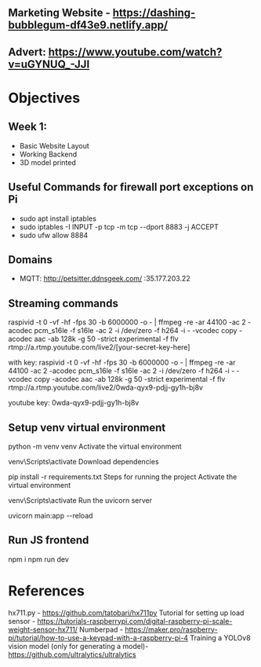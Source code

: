 
## Marketing Website - https://dashing-bubblegum-df43e9.netlify.app/
## Advert: https://www.youtube.com/watch?v=uGYNUQ_-JJI


# Objectives

## Week 1:
- Basic Website Layout
- Working Backend
- 3D model printed 

## Useful Commands for firewall port exceptions on Pi
- sudo apt install iptables
- sudo iptables -I INPUT -p tcp -m tcp --dport 8883 -j ACCEPT
- sudo ufw allow 8884

## Domains
- MQTT: http://petsitter.ddnsgeek.com/ :35.177.203.22

## Streaming commands

raspivid -t 0 -vf -hf -fps 30 -b 6000000 -o - | ffmpeg -re -ar 44100 -ac 2 -acodec pcm_s16le -f s16le -ac 2 -i /dev/zero -f h264 -i - -vcodec copy -acodec aac -ab 128k -g 50 -strict experimental -f flv rtmp://a.rtmp.youtube.com/live2/[your-secret-key-here]

with key:
raspivid -t 0 -vf -hf -fps 30 -b 6000000 -o - | ffmpeg -re -ar 44100 -ac 2 -acodec pcm_s16le -f s16le -ac 2 -i /dev/zero -f h264 -i - -vcodec copy -acodec aac -ab 128k -g 50 -strict experimental -f flv rtmp://a.rtmp.youtube.com/live2/0wda-qyx9-pdjj-gy1h-bj8v

youtube key: 0wda-qyx9-pdjj-gy1h-bj8v

## Setup venv virtual environment
python -m venv venv
Activate the virtual environment

venv\Scripts\activate
Download dependencies

pip install -r requirements.txt
Steps for running the project
Activate the virtual environment

venv\Scripts\activate
Run the uvicorn server

uvicorn main:app --reload

## Run JS frontend
npm i
npm run dev

# References

hx711.py - https://github.com/tatobari/hx711py
Tutorial for setting up load sensor - https://tutorials-raspberrypi.com/digital-raspberry-pi-scale-weight-sensor-hx711/
Numberpad - https://maker.pro/raspberry-pi/tutorial/how-to-use-a-keypad-with-a-raspberry-pi-4
Training a YOLOv8 vision model (only for generating a model)- https://github.com/ultralytics/ultralytics
